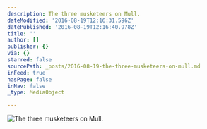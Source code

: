 ```yaml
---
description: The three musketeers on Mull.
dateModified: '2016-08-19T12:16:31.596Z'
datePublished: '2016-08-19T12:16:40.978Z'
title: ''
author: []
publisher: {}
via: {}
starred: false
sourcePath: _posts/2016-08-19-the-three-musketeers-on-mull.md
inFeed: true
hasPage: false
inNav: false
_type: MediaObject

---
```

![The three musketeers on Mull.](https://the-grid-user-content.s3-us-west-2.amazonaws.com/e9252545-0123-4fc0-b2e5-564a180aef4d.jpg)
